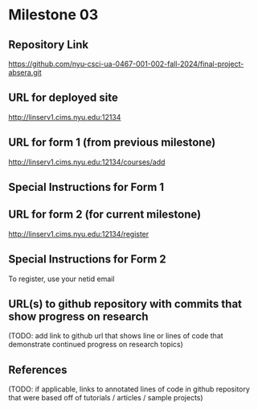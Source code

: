 Milestone 03
===

Repository Link
---
https://github.com/nyu-csci-ua-0467-001-002-fall-2024/final-project-absera.git


URL for deployed site 
---
http://linserv1.cims.nyu.edu:12134

URL for form 1 (from previous milestone) 
---
http://linserv1.cims.nyu.edu:12134/courses/add

Special Instructions for Form 1
---


URL for form 2 (for current milestone)
---
http://linserv1.cims.nyu.edu:12134/register

Special Instructions for Form 2
---
To register, use your netid email<br>

URL(s) to github repository with commits that show progress on research
--- 
(TODO: add link to github url that shows line or lines of code that demonstrate continued progress on research topics)

References 
---
(TODO: if applicable, links to annotated lines of code in github repository that were based off of tutorials / articles / sample projects)